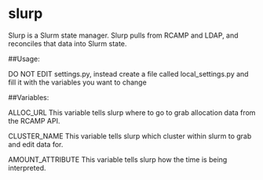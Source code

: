 # slurp
Slurp is a Slurm state manager. Slurp pulls from RCAMP and LDAP, and reconciles that data into Slurm state.

##Usage:

DO NOT EDIT settings.py, instead create a file called local_settings.py and fill it with the variables you want to change

##Variables:

ALLOC_URL
This variable tells slurp where to go to grab allocation data from the RCAMP API.

CLUSTER_NAME
This variable tells slurp which cluster within slurm to grab and edit data for.

AMOUNT_ATTRIBUTE
This variable tells slurp how the time is being interpreted.
